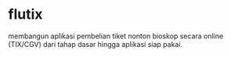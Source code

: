 # flutix
membangun aplikasi pembelian tiket nonton bioskop secara online (TIX/CGV) dari tahap dasar hingga aplikasi siap pakai.
